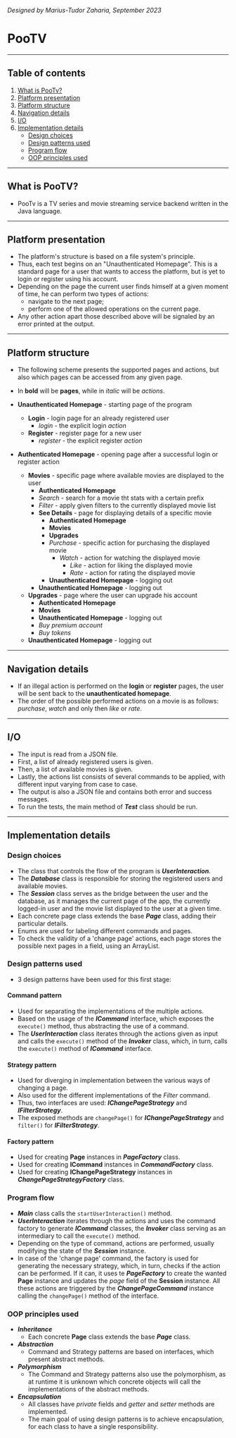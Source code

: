 *Designed by Marius-Tudor Zaharia, September 2023*

# PooTV

---

## Table of contents
1. [What is PooTv?](#what-is-pootv)
2. [Platform presentation](#platform-presentation)
3. [Platform structure](#platform-structure)
4. [Navigation details](#navigation-details)
5. [I/O](#io)
6. [Implementation details](#implementation-details)
    * [Design choices](#design-choices)
    * [Design patterns used](#design-patterns-used)
    * [Program flow](#program-flow)
    * [OOP principles used](#oop-principles-used)

---

## What is PooTV?
* PooTv is a TV series and movie streaming service backend written in the Java
language.

---

## Platform presentation
* The platform's structure is based on a file system's principle.
* Thus, each test begins on an "Unauthenticated Homepage". This is a standard
page for a user that wants to access the platform, but is yet to login or
register using his account.
* Depending on the page the current user finds himself at a given moment of
time, he can perform two types of actions:
    * navigate to the next page;
    * perform one of the allowed operations on the current page.
* Any other action apart those described above will be signaled by an error
printed at the output.

---

## Platform structure
* The following scheme presents the supported pages and actions, but also which
pages can be accessed from any given page.
* In **bold** will be **pages**, while in *italic* will be *actions*.

* **Unauthenticated Homepage** - starting page of the program
  * **Login** - login page for an already registered user
    * *login* - the explicit login *action*
  * **Register** - register page for a new user
    * *register* - the explicit register *action*
* **Authenticated Homepage** - opening page after a successful login or register action
  * **Movies** - specific page where available movies are displayed to the user
    * **Authenticated Homepage**
    * *Search* - search for a movie tht stats with a certain prefix
    * *Filter* - apply given filters to the currently displayed movie list
    * **See Details** - page for displaying details of a specific movie
      * **Authenticated Homepage**
      * **Movies**
      * **Upgrades**
      * *Purchase* - specific action for purchasing the displayed movie
        * *Watch* - action for watching the displayed movie
          * *Like* - action for liking the displayed movie
          * *Rate* - action for rating the displayed movie
      * **Unauthenticated Homepage** - logging out
    * **Unauthenticated Homepage** - logging out
  * **Upgrades** - page where the user can upgrade his account
    * **Authenticated Homepage**
    * **Movies**
    * **Unauthenticated Homepage** - logging out
    * *Buy premium account*
    * *Buy tokens*
  * **Unauthenticated Homepage** - logging out

---

## Navigation details
* If an illegal action is performed on the **login** or **register** pages,
the user will be sent back to the **unauthenticated homepage**.
* The order of the possible performed actions on a movie is as follows:
*purchase*, *watch* and only then *like* or *rate*.

---

## I/O
* The input is read from a JSON file.
* First, a list of already registered users is given.
* Then, a list of available movies is given.
* Lastly, the actions list consists of several commands to be applied, with
different input varying from case to case.
* The output is also a JSON file and contains both error and success messages.
* To run the tests, the main method of ***Test*** class should be run.

---

## Implementation details
### Design choices
* The class that controls the flow of the program is ***UserInteraction***.
* The ***Database*** class is responsible for storing the registered users and
available movies.
* The ***Session*** class serves as the bridge between the user and the database,
as it manages the current page of the app, the currently logged-in user and the
movie list displayed to the user at a given time.
* Each concrete page class extends the base ***Page*** class, adding their particular
details.
* Enums are used for labeling different commands and pages.
* To check the validity of a 'change page' actions, each page stores the possible
next pages in a field, using an ArrayList.

### Design patterns used
* 3 design patterns have been used for this first stage:
#### Command pattern
* Used for separating the implementations of the multiple actions.
* Based on the usage of the ***ICommand*** interface, which exposes the `execute()`
method, thus abstracting the use of a command.
* The ***UserInteraction*** class iterates through the actions given as input
and calls the `execute()` method of the ***Invoker*** class, which, in turn,
calls the `execute()` method of ***ICommand*** interface.

#### Strategy pattern
* Used for diverging in implementation between the various ways of changing a page.
* Also used for the different implementations of the *Filter* command.
* Thus, two interfaces are used: ***IChangePageStrategy*** and ***IFilterStrategy***.
* The exposed methods are `changePage()` for ***IChangePageStrategy*** and `filter()`
for ***IFilterStrategy***.

#### Factory pattern
* Used for creating **Page** instances in ***PageFactory*** class.
* Used for creating **ICommand** instances in ***CommandFactory*** class.
* Used for creating **IChangePageStrategy** instances in
***ChangePageStrategyFactory*** class.

### Program flow
* ***Main*** class calls the `startUserInteraction()` method.
* ***UserInteraction*** iterates through the actions and uses the command factory
to generate ***ICommand*** classes, the ***Invoker*** class serving as an intermediary
to call the `execute()` method.
* Depending on the type of command, actions are performed, usually modifying the state
of the ***Session*** instance.
* In case of the 'change page' command, the factory is used for generating the necessary
strategy, which, in turn, checks if the action can be performed. If it can, it
uses te ***PageFactory*** to create the wanted **Page** instance and updates the *page*
field of the **Session** instance. All these actions are triggered by the
***ChangePageCommand*** instance calling the `changePage()` method of the interface.

### OOP principles used
* ***Inheritance***
  * Each concrete **Page** class extends the base ***Page*** class.
* ***Abstraction***
  * Command and Strategy patterns are based on interfaces, which present abstract methods.
* ***Polymorphism***
  * The Command and Strategy patterns also use the polymorphism, as at runtime it is
  unknown which concrete objects will call the implementations of the abstract methods.
* ***Encapsulation***
  * All classes have *private* fields and *getter* and *setter* methods are implemented.
  * The main goal of using design patterns is to achieve encapsulation, for each class
  to have a single responsibility.
